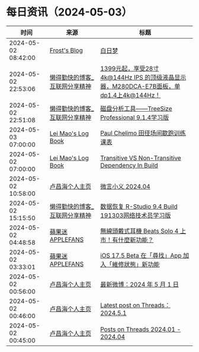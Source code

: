﻿# 每日资讯（2024-05-03）

|时间|来源|标题|
|---|---|---|
|2024-05-02 08:42:00|[Frost's Blog](https://frost-lee.github.io/atom.xml)|[白日梦](https://frost-lee.github.io/daydream/)|
|2024-05-02 22:53:06|[懒得勤快的博客_互联网分享精神](https://masuit.com/rss)|[1399元起，享受28寸4k@144Hz IPS 的顶级液晶显示器，M280DCA-E7B面板，单dp1.4上4k@144Hz！](https://masuit.com/1662)|
|2024-05-02 22:51:08|[懒得勤快的博客_互联网分享精神](https://masuit.com/rss)|[磁盘分析工具——TreeSize Professional 9.1.4学习版](https://masuit.com/2225)|
|2024-05-03 07:00:00|[Lei Mao's Log Book](https://leimao.github.io/atom.xml)|[Paul Chelimo 田径场间歇跑训练课表](https://leimao.github.io/essay/Paul-Chelimo-%E7%94%B0%E5%BE%84%E5%9C%BA%E9%97%B4%E6%AD%87%E8%B7%91%E8%AE%AD%E7%BB%83%E8%AF%BE%E8%A1%A8/)|
|2024-05-02 07:00:00|[Lei Mao's Log Book](https://leimao.github.io/atom.xml)|[Transitive VS Non-Transitive Dependency In Build](https://leimao.github.io/blog/Transitive-VS-Non-Transitive-Dependency-In-Build/)|
|2024-05-02 10:58:00|[卢昌海个人主页](https://www.changhai.org//feed.xml)|[微言小义 2024.04 ](https://www.changhai.org/articles/miscellaneous/blog/202404.php)|
|2024-05-02 15:15:50|[懒得勤快的博客_互联网分享精神](https://masuit.com/rss)|[数据恢复 R-Studio 9.4 Build 191303网络技术员学习版](https://masuit.com/1538)|
|2024-05-02 04:48:58|[蘋果迷 APPLEFANS](https://applefans.today/feed/)|[無線頭戴式耳機 Beats Solo 4 上市！有什麼新功能？](https://applefans.today/2024-05-beats-solo-4-launch/)|
|2024-05-02 03:33:01|[蘋果迷 APPLEFANS](https://applefans.today/feed/)|[iOS 17.5 Beta 在「尋找」App 加入「維修狀態」新功能](https://applefans.today/2024-05-apple-ios-17-5-iphone-repair-state/)|
|2024-05-02 00:56:00|[卢昌海个人主页](https://www.changhai.org//feed.xml)|[最新微博：2024 年 5 月 1 日](https://www.changhai.org/articles/miscellaneous/blog/202405.php#latest)|
|2024-05-02 00:46:00|[卢昌海个人主页](https://www.changhai.org//feed.xml)|[Latest post on Threads：2024.5.1](https://www.changhai.org/articles/miscellaneous/eblog/202405.php#latest)|
|2024-05-02 00:45:00|[卢昌海个人主页](https://www.changhai.org//feed.xml)|[Posts on Threads 2024.01 - 2024.04 ](https://www.changhai.org/articles/miscellaneous/eblog/202401.php)|
